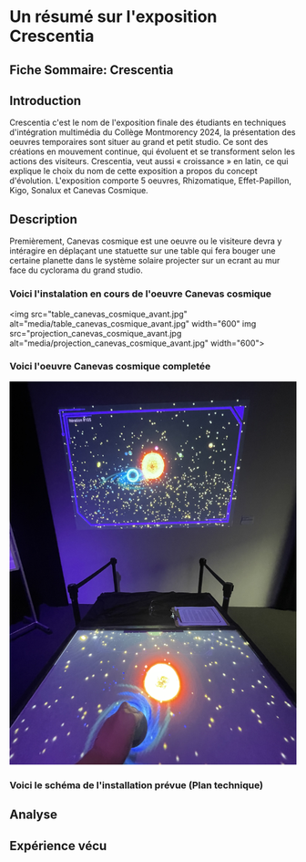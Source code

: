 # Un résumé sur l'exposition Crescentia

## Fiche Sommaire: Crescentia


## Introduction
Crescentia c'est le nom de l'exposition finale des étudiants en techniques d'intégration multimédia du Collège Montmorency 2024, la présentation des oeuvres temporaires sont situer au grand et petit studio. Ce sont des créations en mouvement continue, qui évoluent et se transforment selon les actions des visiteurs.
Crescentia, veut aussi « croissance » en latin, ce qui explique le choix du nom de cette exposition a propos du concept d'évolution. L'exposition comporte 5 oeuvres, Rhizomatique, Effet-Papillon, Kigo, Sonalux et Canevas Cosmique.

## Description
Premièrement, Canevas cosmique est une oeuvre ou le visiteure devra y intéragire en déplaçant une statuette sur une table qui fera bouger une certaine planette dans le système solaire projecter sur un ecrant au mur face du cyclorama du grand studio. 

### Voici l'instalation en cours de l'oeuvre Canevas cosmique 
<img src="table_canevas_cosmique_avant.jpg" alt="media/table_canevas_cosmique_avant.jpg" width="600" img src="projection_canevas_cosmique_avant.jpg alt="media/projection_canevas_cosmique_avant.jpg" width="600">

### Voici l'oeuvre Canevas cosmique completée
![media](media/Canevas_cosmique.jpg)

### Voici le schéma de l'installation prévue (Plan technique)



## Analyse


## Expérience vécu





